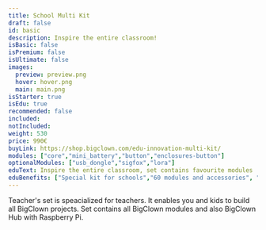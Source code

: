 ```yaml
---
title: School Multi Kit
draft: false
id: basic
description: Inspire the entire classroom!
isBasic: false
isPremium: false
isUltimate: false
images:
  preview: preview.png
  hover: hover.png
  main: main.png
isStarter: true
isEdu: true
recommended: false
included:
notIncluded:
weight: 530
price: 990€
buyLink: https://shop.bigclown.com/edu-innovation-multi-kit/
modules: ["core","mini_battery","button","enclosures-button"]
optionalModules: ["usb_dongle","sigfox","lora"]
eduText: Inspire the entire classroom, set contains favourite modules
eduBenefits: ["Special kit for schools","60 modules and accessories", "Contains BigClown Hub", "You can build any BigClown project"]
---
```


Teacher's set is speacialized for teachers. It enables you and kids to build all BigClown projects. Set contains all BigClown modules and also BigClown Hub with Raspberry Pi.
